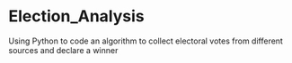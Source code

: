 # Election_Analysis
Using Python to code an algorithm to collect electoral votes from different sources and declare a winner
